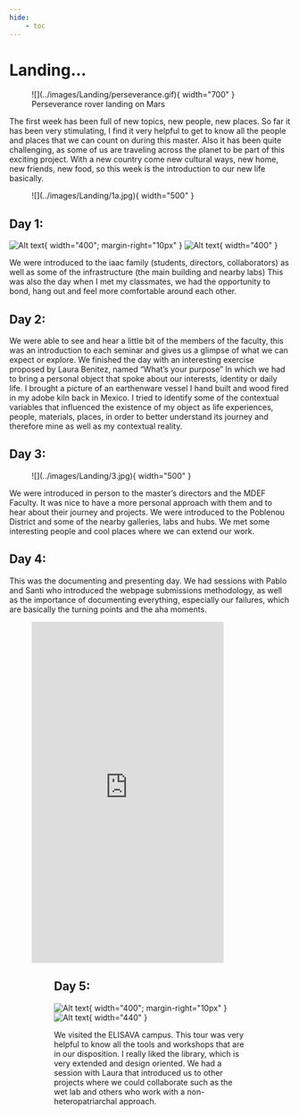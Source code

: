 ```yaml
---
hide:
    - toc
---
```


# Landing...

<figure markdown>
  ![](../images/Landing/perseverance.gif){ width="700" } <figcaption>Perseverance rover landing on Mars</figcaption>
</figure>


The first week has been full of new topics, new people, new places. So far it has been very stimulating, I find it very helpful to get to know all the people and places that we can count on during this master. Also it has been quite challenging, as some of us are traveling across the planet to be part of this exciting project. With a new country come new cultural ways, new home, new friends, new food, so this week is the introduction to our new life basically.

<figure markdown>
  ![](../images/Landing/1a.jpg){ width="500" } 
</figure>

## Day 1:

![Alt text](../images/Landing/1.jpeg){ width="400";  margin-right="10px" } ![Alt text](../images/Landing/1b.jpeg){ width="400" }

We were introduced to the iaac family (students, directors, collaborators) as well as some of the infrastructure (the main building and nearby labs)
This was also the day when I met my classmates, we had the opportunity to bond, hang out and feel more comfortable around each other.


## Day 2:

We were able to see and hear a little bit of the members of the faculty, this was an introduction to each seminar and gives us a glimpse of what we can expect or explore.
We finished the day with an interesting exercise proposed by Laura Benitez, named “What’s your purpose” In which we had to bring a personal object that spoke about our interests, identity or daily life. I brought a picture of an earthenware vessel I hand built and wood fired in my adobe kiln back in Mexico. I tried to identify some of the contextual variables that influenced the existence of my object as life experiences, people, materials, places, in order to better understand its journey and therefore mine as well as my contextual reality.


## Day 3:

<figure markdown>
  ![](../images/Landing/3.jpg){ width="500" } 
</figure>

We were introduced in person to the master’s directors and the MDEF Faculty. It was nice to have a more personal approach with them and to hear about their journey and projects. 
We were introduced to the Poblenou District and some of the nearby galleries, labs and hubs. We met some interesting people and cool places where we can extend our work. 


## Day 4:

This was the documenting and presenting day. We had sessions with Pablo and Santi who introduced the webpage submissions methodology, as well as the importance of documenting everything, especially our failures, which are basically the turning points and the aha moments.

<figure markdown>
<iframe width="344" height="611" src="https://www.youtube.com/embed/mV-GLbHLR7E" title="First week MDEF at Iaac/Fab Lab Barcelona" frameborder="0" allow="accelerometer; autoplay; clipboard-write; encrypted-media; gyroscope; picture-in-picture; web-share" allowfullscreen></iframe>
<figure markdown>

## Day 5:

![Alt text](../images/Landing/5.jpg){ width="400";  margin-right="10px" } ![Alt text](../images/Landing/5d.jpg){ width="440" }

We visited the ELISAVA campus. This tour was very helpful to know all the tools and workshops that are in our disposition. I really liked the library, which is very extended and design oriented. We had a session with Laura that introduced us to other projects where we could collaborate such as the wet lab and others who work with a non-heteropatriarchal approach.



